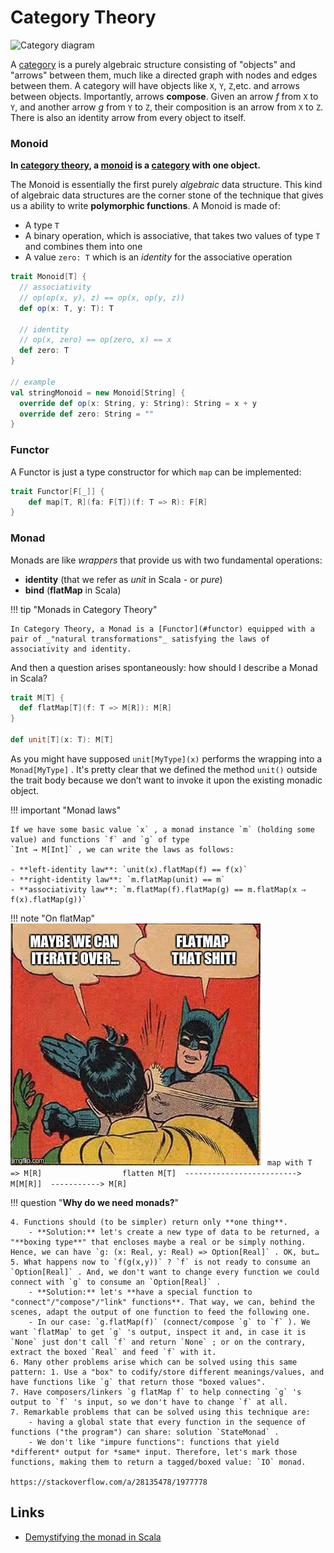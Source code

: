 # Category Theory
![Category diagram](https://upload.wikimedia.org/wikipedia/commons/thumb/e/ef/Commutative_diagram_for_morphism.svg/200px-Commutative_diagram_for_morphism.svg.png)

A [category] is a purely algebraic structure consisting of "objects" and "arrows" between them, much like a directed graph with nodes and edges between them. A category will have objects like `X`, `Y`, `Z`,etc. and arrows between objects. Importantly, arrows **compose**. Given an arrow _f_ from `X` to `Y`, and another arrow _g_ from `Y` to `Z`, their composition is an arrow from `X` to `Z`. There is also an identity arrow from every object to itself.

### Monoid
**In [category theory], a [monoid](http://en.wikipedia.org/wiki/Monoid_(category_theory)) is a [category] with one object.**

The Monoid is essentially the first purely *algebraic* data structure. This kind of algebraic data structures are the corner stone of the technique that gives us a ability to write **polymorphic functions**. A Monoid is made of:

* A type `T` 
* A binary operation, which is associative, that takes two values of type `T` and combines them into one
* A value `zero: T` which is an *identity* for the associative operation

``` scala
trait Monoid[T] {
  // associativity
  // op(op(x, y), z) == op(x, op(y, z))
  def op(x: T, y: T): T

  // identity
  // op(x, zero) == op(zero, x) == x
  def zero: T
}

// example
val stringMonoid = new Monoid[String] {
  override def op(x: String, y: String): String = x + y
  override def zero: String = ""
}
```

### Functor
A Functor is just a type constructor for which `map` can be implemented:

``` scala
trait Functor[F[_]] {
    def map[T, R](fa: F[T])(f: T => R): F[R]
}
```

### Monad
Monads are like _wrappers_ that provide us with two fundamental operations:

* **identity** (that we refer as _unit_ in Scala - or _pure_)
* **bind** (**flatMap** in Scala)

!!! tip "Monads in Category Theory"

    In Category Theory, a Monad is a [Functor](#functor) equipped with a pair of _"natural transformations"_ satisfying the laws of associativity and identity.

And then a question arises spontaneously: how should I describe a Monad in Scala?

``` scala
trait M[T] {
  def flatMap[T](f: T => M[R]): M[R]
}
  
def unit[T](x: T): M[T]
```

As you might have supposed `unit[MyType](x)` performs the wrapping into a `Monad[MyType]` . It's pretty clear that we defined the method `unit()` outside the trait body because we don’t want to invoke it upon the existing monadic object.

!!! important "Monad laws"

    If we have some basic value `x` , a monad instance `m` (holding some value) and functions `f` and `g` of type 
    `Int → M[Int]` , we can write the laws as follows:

    - **left-identity law**: `unit(x).flatMap(f) == f(x)`
    - **right-identity law**: `m.flatMap(unit) == m`
    - **associativity law**: `m.flatMap(f).flatMap(g) == m.flatMap(x ⇒ f(x).flatMap(g))`

!!! note "On flatMap"
    ![flatMap that shit](assets/img/flatmap_that_shit.jpg)
    ``` 
            map with T => M[R]                  flatten
    M[T]  ------------------------->  M[M[R]]  -----------> M[R]
    ```

!!! question "**Why do we need monads?**"

    4. Functions should (to be simpler) return only **one thing**. 
        - **Solution:** let's create a new type of data to be returned, a "**boxing type**" that encloses maybe a real or be simply nothing. Hence, we can have `g: (x: Real, y: Real) => Option[Real]` . OK, but…
    5. What happens now to `f(g(x,y))` ? `f` is not ready to consume an `Option[Real]` . And, we don't want to change every function we could connect with `g` to consume an `Option[Real]` .
        - **Solution:** let's **have a special function to "connect"/"compose"/"link" functions**. That way, we can, behind the scenes, adapt the output of one function to feed the following one. 
        - In our case: `g.flatMap(f)` (connect/compose `g` to `f` ). We want `flatMap` to get `g` 's output, inspect it and, in case it is `None` just don't call `f` and return `None` ; or on the contrary, extract the boxed `Real` and feed `f` with it.
    6. Many other problems arise which can be solved using this same pattern: 1. Use a "box" to codify/store different meanings/values, and have functions like `g` that return those "boxed values".
    7. Have composers/linkers `g flatMap f` to help connecting `g` 's output to `f` 's input, so we don't have to change `f` at all.
    7. Remarkable problems that can be solved using this technique are: 
        - having a global state that every function in the sequence of functions ("the program") can share: solution `StateMonad` .
        - We don't like "impure functions": functions that yield *different* output for *same* input. Therefore, let's mark those functions, making them to return a tagged/boxed value: `IO` monad.

    https://stackoverflow.com/a/28135478/1977778

## Links

- [Demystifying the monad in Scala](https://medium.com/free-code-camp/demystifying-the-monad-in-scala-cc716bb6f534)

[category theory]: http://en.wikipedia.org/wiki/Category_theory
[category]: http://en.wikipedia.org/wiki/Category_(mathematics)


